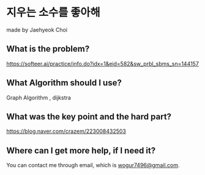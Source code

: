 # 지우는 소수를 좋아해

made by Jaehyeok Choi

## What is the problem?

https://softeer.ai/practice/info.do?idx=1&eid=582&sw_prbl_sbms_sn=144157 

## What Algorithm should I use?

Graph Algorithm , dijkstra

## What was the key point and the hard part?  

https://blog.naver.com/crazem/223008432503

## Where can I get more help, if I need it?

You can contact me through email, which is wogur7496@gmail.com.
